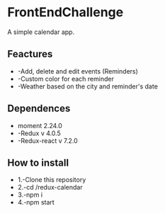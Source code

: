 # FrontEndChallenge
 
A simple calendar app.

<h2>Feactures</h2>
<ul>
 <li>
-Add, delete and edit events (Reminders)
 </li>
  <li>
-Custom color for each reminder
 </li>
  <li>
-Weather  based on the city and reminder's date
 </li>

 </ul>


<h2>Dependences</h2>
<ul>
 <li>
 moment 2.24.0
 </li>
  <li>
-Redux v 4.0.5
 </li>
 <li>
-Redux-react v 7.2.0
 </li>
 </ul>



<h2>How to install</h2>
<ul>
 <li>
  1.-Clone this repository

 </li>
 <li>
 2.-cd /redux-calendar

 </li>
  <li>
3.-npm i 

 </li>
   <li>
4.-npm start

 </li>
 </ul>




